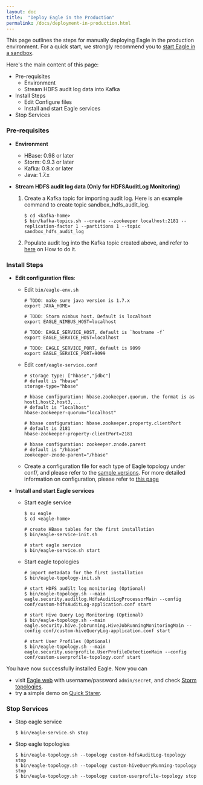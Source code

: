 ```yaml
---
layout: doc
title:  "Deploy Eagle in the Production"
permalink: /docs/deployment-in-production.html
---
```



This page outlines the steps for manually deploying Eagle in the production environment. For a quick start, we strongly recommend you to [start Eagle in a sandbox](/docs/deployment-in-sandbox.html).


Here's the main content of this page:

* Pre-requisites
   * Environment
   * Stream HDFS audit log data into Kafka
* Install Steps
   * Edit Configure files
   * Install and start Eagle services
* Stop Services


### **Pre-requisites**

* **Environment**

    * HBase: 0.98 or later
    * Storm: 0.9.3 or later
    * Kafka: 0.8.x or later
    * Java: 1.7.x

* **Stream HDFS audit log data (Only for HDFSAuditLog Monitoring)**

    1. Create a Kafka topic for importing audit log. Here is an example command to create topic sandbox_hdfs_audit_log.

           $ cd <kafka-home>
           $ bin/kafka-topics.sh --create --zookeeper localhost:2181 --replication-factor 1 --partitions 1 --topic sandbox_hdfs_audit_log

    2. Populate audit log into the Kafka topic created above, and refer to [here](/docs/importHDFSAuditLog.html) on How to do it.


### **Install Steps**

* **Edit configuration files**:

    * Edit `bin/eagle-env.sh`

          # TODO: make sure java version is 1.7.x
          export JAVA_HOME=

          # TODO: Storm nimbus host. Default is localhost
          export EAGLE_NIMBUS_HOST=localhost

          # TODO: EAGLE_SERVICE_HOST, default is `hostname -f`
          export EAGLE_SERVICE_HOST=localhost

          # TODO: EAGLE_SERVICE_PORT, default is 9099
          export EAGLE_SERVICE_PORT=9099

    * Edit `conf/eagle-service.conf`

          # storage type: ["hbase","jdbc"]
          # default is "hbase"
          storage-type="hbase"

          # hbase configuration: hbase.zookeeper.quorum, the format is as host1,host2,host3,...
          # default is "localhost"
          hbase-zookeeper-quorum="localhost"

          # hbase configuration: hbase.zookeeper.property.clientPort
          # default is 2181
          hbase-zookeeper-property-clientPort=2181

          # hbase configuration: zookeeper.znode.parent
          # default is "/hbase"
          zookeeper-znode-parent="/hbase"

    * Create a configuration file for each type of Eagle topology under conf/, and please refer to the [sample versions](https://github.com/eBay/Eagle/tree/master/eagle-assembly/src/main/conf).
      For more detailed information on configuration, please refer to [this page](/docs/configuration.html)


* **Install and start Eagle services**

    * Start eagle service

          $ su eagle
          $ cd <eagle-home>

          # create HBase tables for the first installation
          $ bin/eagle-service-init.sh

          # start eagle service
          $ bin/eagle-service.sh start

    * Start eagle topologies

          # import metadata for the first installation
          $ bin/eagle-topology-init.sh

          # start HDFS audilt log monitoring (Optional)
          $ bin/eagle-topology.sh --main eagle.security.auditlog.HdfsAuditLogProcessorMain --config conf/custom-hdfsAuditLog-application.conf start

          # start Hive Query Log Monitoring (Optional)
          $ bin/eagle-topology.sh --main eagle.security.hive.jobrunning.HiveJobRunningMonitoringMain --config conf/custom-hiveQueryLog-application.conf start

          # start User Profiles (Optional)
          $ bin/eagle-topology.sh --main eagle.security.userprofile.UserProfileDetectionMain --config conf/custom-userprofile-topology.conf start


You have now successfully installed Eagle. Now you can

* visit [Eagle web](http://localhost:9099/eagle-service) with username/password `admin/secret`, and check
[Storm topologies](http://localhost:8744).
* try a simple demo on [Quick Starer](/docs/quick-start.html).

### **Stop Services**

* Stop eagle service

      $ bin/eagle-service.sh stop

* Stop eagle topologies

      $ bin/eagle-topology.sh --topology custom-hdfsAuditLog-topology stop
      $ bin/eagle-topology.sh --topology custom-hiveQueryRunning-topology stop
      $ bin/eagle-topology.sh --topology custom-userprofile-topology stop
